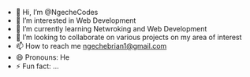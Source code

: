 - 👋 Hi, I’m @NgecheCodes
- 👀 I’m interested in Web Development
- 🌱 I’m currently learning Netwroking and Web Development
- 💞️ I’m looking to collaborate on various projects on my area of interest
- 📫 How to reach me ngechebrian1@gmail.com
- 😄 Pronouns: He 
- ⚡ Fun fact: ...

<!---
NgecheCodes/NgecheCodes is a ✨ special ✨ repository because its `README.md` (this file) appears on your GitHub profile.
You can click the Preview link to take a look at your changes.
--->
